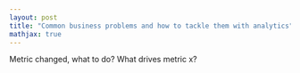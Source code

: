 ```yaml
---
layout: post
title: "Common business problems and how to tackle them with analytics"
mathjax: true
---
```


Metric changed, what to do?
What drives metric x?
